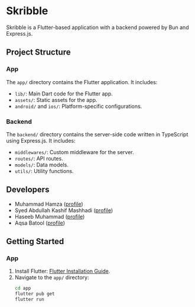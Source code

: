 # Skribble

Skribble is a Flutter-based application with a backend powered by Bun and Express.js.

## Project Structure

### App

The `app/` directory contains the Flutter application. It includes:

- `lib/`: Main Dart code for the Flutter app.
- `assets/`: Static assets for the app.
- `android/` and `ios/`: Platform-specific configurations.

### Backend

The `backend/` directory contains the server-side code written in TypeScript using Express.js. It includes:

- `middlewares/`: Custom middleware for the server.
- `routes/`: API routes.
- `models/`: Data models.
- `utils/`: Utility functions.

## Developers

- Muhammad Hamza ([profile](https://github.com/xwhiz))
- Syed Abdullah Kashif Mashhadi ([profile](https://github.com/abdullahmashhadi))
- Haseeb Muhammad ([profile](https://github.com/Haseeb-Muhammad))
- Aqsa Batool ([profile](https://github.com/WhizAqsa))

## Getting Started

### App

1. Install Flutter: [Flutter Installation Guide](https://flutter.dev/docs/get-started/install).
2. Navigate to the `app/` directory:
   ```bash
   cd app
   flutter pub get
   flutter run
   ```
